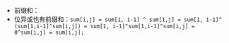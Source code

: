 * 前缀和：
* 位异或也有前缀和：`sum[i,j] = sum[1, i-1] ^ sum[1,j] = sum[1, i-1]^ (sum[1,i-1]^sum[i,j]) = sum[1, i-1]^sum[1,i-1]^sum[i,j] = 0^sum[i,j] = sum[i,j];`
